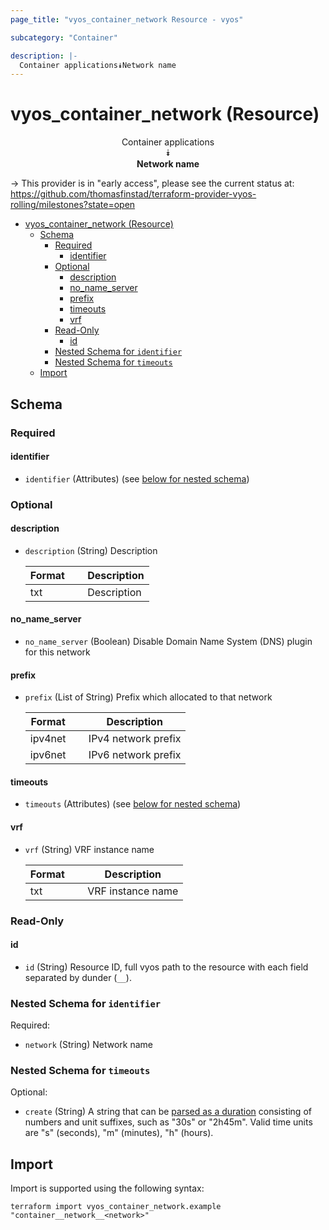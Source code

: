 ```yaml
---
page_title: "vyos_container_network Resource - vyos"

subcategory: "Container"

description: |-
  Container applications⯯Network name
---
```


# vyos_container_network (Resource)
<center>

Container applications  
⯯  
**Network name**


</center>

-> This provider is in "early access", please see the current status at: https://github.com/thomasfinstad/terraform-provider-vyos-rolling/milestones?state=open

<!--TOC-->

- [vyos_container_network (Resource)](#vyos_container_network-resource)
  - [Schema](#schema)
    - [Required](#required)
      - [identifier](#identifier)
    - [Optional](#optional)
      - [description](#description)
      - [no_name_server](#no_name_server)
      - [prefix](#prefix)
      - [timeouts](#timeouts)
      - [vrf](#vrf)
    - [Read-Only](#read-only)
      - [id](#id)
    - [Nested Schema for `identifier`](#nested-schema-for-identifier)
    - [Nested Schema for `timeouts`](#nested-schema-for-timeouts)
  - [Import](#import)

<!--TOC-->

<!-- schema generated by tfplugindocs -->
## Schema

### Required

#### identifier
- `identifier` (Attributes) (see [below for nested schema](#nestedatt--identifier))

### Optional

#### description
- `description` (String) Description

    |  Format  &emsp;|  Description  |
    |----------|---------------|
    |  txt     &emsp;|  Description  |
#### no_name_server
- `no_name_server` (Boolean) Disable Domain Name System (DNS) plugin for this network
#### prefix
- `prefix` (List of String) Prefix which allocated to that network

    |  Format   &emsp;|  Description          |
    |-----------|-----------------------|
    |  ipv4net  &emsp;|  IPv4 network prefix  |
    |  ipv6net  &emsp;|  IPv6 network prefix  |
#### timeouts
- `timeouts` (Attributes) (see [below for nested schema](#nestedatt--timeouts))
#### vrf
- `vrf` (String) VRF instance name

    |  Format  &emsp;|  Description        |
    |----------|---------------------|
    |  txt     &emsp;|  VRF instance name  |

### Read-Only

#### id
- `id` (String) Resource ID, full vyos path to the resource with each field separated by dunder (`__`).

<a id="nestedatt--identifier"></a>
### Nested Schema for `identifier`

Required:

- `network` (String) Network name


<a id="nestedatt--timeouts"></a>
### Nested Schema for `timeouts`

Optional:

- `create` (String) A string that can be [parsed as a duration](https://pkg.go.dev/time#ParseDuration) consisting of numbers and unit suffixes, such as &#34;30s&#34; or &#34;2h45m&#34;. Valid time units are &#34;s&#34; (seconds), &#34;m&#34; (minutes), &#34;h&#34; (hours).

## Import

Import is supported using the following syntax:

```shell
terraform import vyos_container_network.example "container__network__<network>"
```
